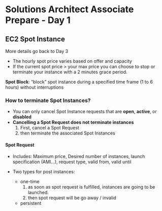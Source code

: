 # Solutions Architect Associate Prepare - Day 1

## EC2 Spot Instance 
More details go back to Day 3
- The hourly spot price varies based on offer and capacity
- If the current spot price > your max price you can choose to stop or terminate your
  instance with a 2 minutes grace period.
  
**Spot  Block**: “block” spot instance during a specified time frame (1 to 6 hours) without interruptions

### How to terminate Spot Instances?
- You can only cancel Spot Instance requests that are **open**, **active**, or **disabled**
- **Cancelling a Spot Request does not terminate instances**
  1. First, cancel a Spot Request
  2. then terminate the associated Spot Instances

#### Spot Request
- Includes: Maximum price, Desired number of instances, launch specification (AMI...), request type, valid from, valid until
  
- Two types for post instances: 
  - one-time
    1. as soon as spot request is fulfilled, instances are going to be launched.
    2. then spot request will be go away / invalid
  - persistent